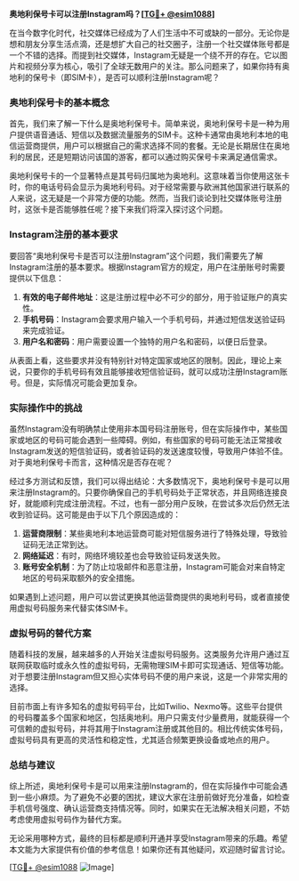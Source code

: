 **奥地利保号卡可以注册Instagram吗？[[TG💪+ @esim1088](https://t.me/s/esim1088)]**

在当今数字化时代，社交媒体已经成为了人们生活中不可或缺的一部分。无论你是想和朋友分享生活点滴，还是想扩大自己的社交圈子，注册一个社交媒体账号都是一个不错的选择。而提到社交媒体，Instagram无疑是一个绕不开的存在。它以图片和视频分享为核心，吸引了全球无数用户的关注。那么问题来了，如果你持有奥地利的保号卡（即SIM卡），是否可以顺利注册Instagram呢？

### 奥地利保号卡的基本概念

首先，我们来了解一下什么是奥地利保号卡。简单来说，奥地利保号卡是一种为用户提供语音通话、短信以及数据流量服务的SIM卡。这种卡通常由奥地利本地的电信运营商提供，用户可以根据自己的需求选择不同的套餐。无论是长期居住在奥地利的居民，还是短期访问该国的游客，都可以通过购买保号卡来满足通信需求。

奥地利保号卡的一个显著特点是其号码归属地为奥地利。这意味着当你使用这张卡时，你的电话号码会显示为奥地利号码。对于经常需要与欧洲其他国家进行联系的人来说，这无疑是一个非常方便的功能。然而，当我们谈论到社交媒体账号注册时，这张卡是否能够胜任呢？接下来我们将深入探讨这个问题。

### Instagram注册的基本要求

要回答“奥地利保号卡是否可以注册Instagram”这个问题，我们需要先了解Instagram注册的基本要求。根据Instagram官方的规定，用户在注册账号时需要提供以下信息：

1. **有效的电子邮件地址**：这是注册过程中必不可少的部分，用于验证账户的真实性。
2. **手机号码**：Instagram会要求用户输入一个手机号码，并通过短信发送验证码来完成验证。
3. **用户名和密码**：用户需要设置一个独特的用户名和密码，以便日后登录。

从表面上看，这些要求并没有特别针对特定国家或地区的限制。因此，理论上来说，只要你的手机号码有效且能够接收短信验证码，就可以成功注册Instagram账号。但是，实际情况可能会更加复杂。

### 实际操作中的挑战

虽然Instagram没有明确禁止使用非本国号码注册账号，但在实际操作中，某些国家或地区的号码可能会遇到一些障碍。例如，有些国家的号码可能无法正常接收Instagram发送的短信验证码，或者验证码的发送速度较慢，导致用户体验不佳。对于奥地利保号卡而言，这种情况是否存在呢？

经过多方测试和反馈，我们可以得出结论：大多数情况下，奥地利保号卡是可以用来注册Instagram的。只要你确保自己的手机号码处于正常状态，并且网络连接良好，就能顺利完成注册流程。不过，也有一部分用户反映，在尝试多次后仍然无法收到验证码。这可能是由于以下几个原因造成的：

1. **运营商限制**：某些奥地利本地运营商可能对短信服务进行了特殊处理，导致验证码无法正常到达。
2. **网络延迟**：有时，网络环境较差也会导致验证码发送失败。
3. **账号安全机制**：为了防止垃圾邮件和恶意注册，Instagram可能会对来自特定地区的号码采取额外的安全措施。

如果遇到上述问题，用户可以尝试更换其他运营商提供的奥地利号码，或者直接使用虚拟号码服务来代替实体SIM卡。

### 虚拟号码的替代方案

随着科技的发展，越来越多的人开始关注虚拟号码服务。这类服务允许用户通过互联网获取临时或永久性的虚拟号码，无需物理SIM卡即可实现通话、短信等功能。对于想要注册Instagram但又担心实体号码不便的用户来说，这是一个非常实用的选择。

目前市面上有许多知名的虚拟号码平台，比如Twilio、Nexmo等。这些平台提供的号码覆盖多个国家和地区，包括奥地利。用户只需支付少量费用，就能获得一个可信赖的虚拟号码，并将其用于Instagram注册或其他目的。相比传统实体号码，虚拟号码具有更高的灵活性和稳定性，尤其适合频繁更换设备或地点的用户。

### 总结与建议

综上所述，奥地利保号卡是可以用来注册Instagram的，但在实际操作中可能会遇到一些小麻烦。为了避免不必要的困扰，建议大家在注册前做好充分准备，如检查手机信号强度、确认运营商支持情况等。同时，如果实在无法解决相关问题，不妨考虑使用虚拟号码作为替代方案。

无论采用哪种方式，最终的目标都是顺利开通并享受Instagram带来的乐趣。希望本文能为大家提供有价值的参考信息！如果你还有其他疑问，欢迎随时留言讨论。

[[TG💪+ @esim1088](https://t.me/s/esim1088) ![Image](https://i.postimg.cc/4NQfJmqS/Snipaste-2025-05-13-00-14-12.png)]